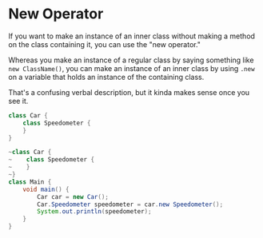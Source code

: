 # New Operator

If you want to make an instance of an inner class
without making a method on the class containing it,
you can use the "new operator."

Whereas you make an instance of a regular class by saying 
something like `new ClassName()`, you can make an instance of an
inner class by using `.new` on a variable that holds an instance
of the containing class.

That's a confusing verbal description, but it kinda makes sense once you see it.

```java
class Car {
    class Speedometer {
    }
}
```

```java
~class Car {
~    class Speedometer {
~    }
~}
class Main {
    void main() {
        Car car = new Car();
        Car.Speedometer speedometer = car.new Speedometer();
        System.out.println(speedometer);
    }
}
```

